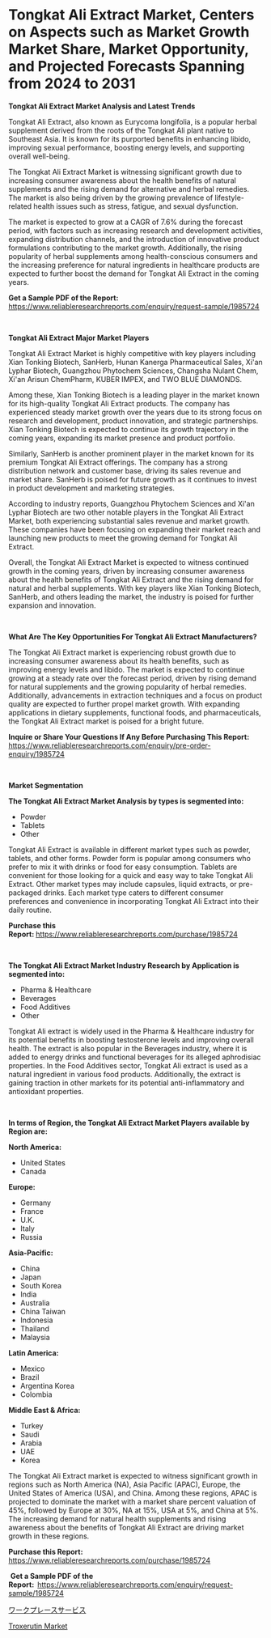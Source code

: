 <p><h1>Tongkat Ali Extract Market, Centers on Aspects such as Market Growth Market Share, Market Opportunity, and Projected Forecasts Spanning from 2024 to 2031</h1></p><p><strong>Tongkat Ali Extract Market Analysis and Latest Trends</strong></p>
<p><p>Tongkat Ali Extract, also known as Eurycoma longifolia, is a popular herbal supplement derived from the roots of the Tongkat Ali plant native to Southeast Asia. It is known for its purported benefits in enhancing libido, improving sexual performance, boosting energy levels, and supporting overall well-being. </p><p>The Tongkat Ali Extract Market is witnessing significant growth due to increasing consumer awareness about the health benefits of natural supplements and the rising demand for alternative and herbal remedies. The market is also being driven by the growing prevalence of lifestyle-related health issues such as stress, fatigue, and sexual dysfunction.</p><p>The market is expected to grow at a CAGR of 7.6% during the forecast period, with factors such as increasing research and development activities, expanding distribution channels, and the introduction of innovative product formulations contributing to the market growth. Additionally, the rising popularity of herbal supplements among health-conscious consumers and the increasing preference for natural ingredients in healthcare products are expected to further boost the demand for Tongkat Ali Extract in the coming years.</p></p>
<p><strong>Get a Sample PDF of the Report:&nbsp;</strong> <a href="https://www.reliableresearchreports.com/enquiry/request-sample/1985724">https://www.reliableresearchreports.com/enquiry/request-sample/1985724</a></p>
<p>&nbsp;</p>
<p><strong>Tongkat Ali Extract Major Market Players</strong></p>
<p><p>Tongkat Ali Extract Market is highly competitive with key players including Xian Tonking Biotech, SanHerb, Hunan Kanerga Pharmaceutical Sales, Xi'an Lyphar Biotech, Guangzhou Phytochem Sciences, Changsha Nulant Chem, Xi'an Arisun ChemPharm, KUBER IMPEX, and TWO BLUE DIAMONDS. </p><p>Among these, Xian Tonking Biotech is a leading player in the market known for its high-quality Tongkat Ali Extract products. The company has experienced steady market growth over the years due to its strong focus on research and development, product innovation, and strategic partnerships. Xian Tonking Biotech is expected to continue its growth trajectory in the coming years, expanding its market presence and product portfolio.</p><p>Similarly, SanHerb is another prominent player in the market known for its premium Tongkat Ali Extract offerings. The company has a strong distribution network and customer base, driving its sales revenue and market share. SanHerb is poised for future growth as it continues to invest in product development and marketing strategies.</p><p>According to industry reports, Guangzhou Phytochem Sciences and Xi'an Lyphar Biotech are two other notable players in the Tongkat Ali Extract Market, both experiencing substantial sales revenue and market growth. These companies have been focusing on expanding their market reach and launching new products to meet the growing demand for Tongkat Ali Extract.</p><p>Overall, the Tongkat Ali Extract Market is expected to witness continued growth in the coming years, driven by increasing consumer awareness about the health benefits of Tongkat Ali Extract and the rising demand for natural and herbal supplements. With key players like Xian Tonking Biotech, SanHerb, and others leading the market, the industry is poised for further expansion and innovation.</p></p>
<p>&nbsp;</p>
<p><strong>What Are The Key Opportunities For Tongkat Ali Extract Manufacturers?</strong></p>
<p><p>The Tongkat Ali Extract market is experiencing robust growth due to increasing consumer awareness about its health benefits, such as improving energy levels and libido. The market is expected to continue growing at a steady rate over the forecast period, driven by rising demand for natural supplements and the growing popularity of herbal remedies. Additionally, advancements in extraction techniques and a focus on product quality are expected to further propel market growth. With expanding applications in dietary supplements, functional foods, and pharmaceuticals, the Tongkat Ali Extract market is poised for a bright future.</p></p>
<p><strong>Inquire or Share Your Questions If Any Before Purchasing This Report:</strong> <a href="https://www.reliableresearchreports.com/enquiry/pre-order-enquiry/1985724">https://www.reliableresearchreports.com/enquiry/pre-order-enquiry/1985724</a></p>
<p>&nbsp;</p>
<p><strong>Market Segmentation</strong></p>
<p><strong>The Tongkat Ali Extract Market Analysis by types is segmented into:</strong></p>
<p><ul><li>Powder</li><li>Tablets</li><li>Other</li></ul></p>
<p><p>Tongkat Ali Extract is available in different market types such as powder, tablets, and other forms. Powder form is popular among consumers who prefer to mix it with drinks or food for easy consumption. Tablets are convenient for those looking for a quick and easy way to take Tongkat Ali Extract. Other market types may include capsules, liquid extracts, or pre-packaged drinks. Each market type caters to different consumer preferences and convenience in incorporating Tongkat Ali Extract into their daily routine.</p></p>
<p><strong>Purchase this Report:&nbsp;</strong><a href="https://www.reliableresearchreports.com/purchase/1985724">https://www.reliableresearchreports.com/purchase/1985724</a></p>
<p>&nbsp;</p>
<p><strong>The Tongkat Ali Extract Market Industry Research by Application is segmented into:</strong></p>
<p><ul><li>Pharma & Healthcare</li><li>Beverages</li><li>Food Additives</li><li>Other</li></ul></p>
<p><p>Tongkat Ali extract is widely used in the Pharma & Healthcare industry for its potential benefits in boosting testosterone levels and improving overall health. The extract is also popular in the Beverages industry, where it is added to energy drinks and functional beverages for its alleged aphrodisiac properties. In the Food Additives sector, Tongkat Ali extract is used as a natural ingredient in various food products. Additionally, the extract is gaining traction in other markets for its potential anti-inflammatory and antioxidant properties.</p></p>
<p>&nbsp;</p>
<p><strong>In terms of Region, the Tongkat Ali Extract Market Players available by Region are:</strong></p>
<p>
    <p> <strong> North America: </strong>
        <ul>
            <li>United States</li>
            <li>Canada</li>
        </ul>
        </p> 
    <p> <strong> Europe: </strong>
        <ul>
            <li>Germany</li>
            <li>France</li>
            <li>U.K.</li>
            <li>Italy</li>
            <li>Russia</li>
        </ul>
        </p> 
    <p> <strong> Asia-Pacific: </strong>
        <ul>
            <li>China</li>
            <li>Japan</li>
            <li>South Korea</li>
            <li>India</li>
            <li>Australia</li>
            <li>China Taiwan</li>
            <li>Indonesia</li>
            <li>Thailand</li>
            <li>Malaysia</li>
        </ul>
        </p> 
    <p> <strong> Latin America: </strong>
        <ul>
            <li>Mexico</li>
            <li>Brazil</li>
            <li>Argentina Korea</li>
            <li>Colombia</li>
        </ul>
        </p> 
    <p> <strong> Middle East & Africa: </strong>
        <ul>
            <li>Turkey</li>
            <li>Saudi</li>
            <li>Arabia</li>
            <li>UAE</li>
            <li>Korea</li>
        </ul>
    </p>
    </p>
<p><p>The Tongkat Ali Extract market is expected to witness significant growth in regions such as North America (NA), Asia Pacific (APAC), Europe, the United States of America (USA), and China. Among these regions, APAC is projected to dominate the market with a market share percent valuation of 45%, followed by Europe at 30%, NA at 15%, USA at 5%, and China at 5%. The increasing demand for natural health supplements and rising awareness about the benefits of Tongkat Ali Extract are driving market growth in these regions.</p></p>
<p><strong>Purchase this Report: </strong><a href="https://www.reliableresearchreports.com/purchase/1985724">https://www.reliableresearchreports.com/purchase/1985724</a></p>
<p>&nbsp;<strong>Get a Sample PDF of the Report:&nbsp;&nbsp;</strong><a href="https://www.reliableresearchreports.com/enquiry/request-sample/1985724">https://www.reliableresearchreports.com/enquiry/request-sample/1985724</a></p>
<p><strong></strong></p>
<p><p><a href="https://github.com/mohamedbakry57/Market-Research-Report-List-2/blob/main/4678623192993.md">ワークプレースサービス</a></p><p><a href="https://github.com/JameTravis/Market-Research-Report-List-4/blob/main/troxerutin-market.md">Troxerutin Market</a></p></p>